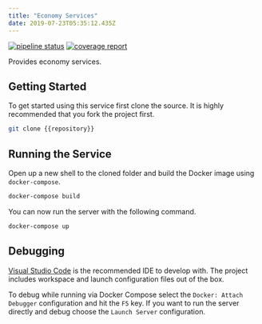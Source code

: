 ```yaml
---
title: "Economy Services"
date: 2019-07-23T05:35:12.435Z
---
```


[![pipeline status](https://gitlab.com/AcceleratXR/Core/economy_services/badges/master/pipeline.svg)](https://gitlab.com/AcceleratXR/Core/economy_services/commits/master)
[![coverage report](https://gitlab.com/AcceleratXR/Core/economy_services/badges/master/coverage.svg)](https://gitlab.com/AcceleratXR/Core/economy_services/commits/master)

Provides economy services.

## Getting Started

To get started using this service first clone the source. It is highly recommended that you fork the project first.

```bash
git clone {{repository}}
```

## Running the Service

Open up a new shell to the cloned folder and build the Docker image using `docker-compose`.

```bash
docker-compose build
```

You can now run the server with the following command.

```bash
docker-compose up
```

## Debugging

[Visual Studio Code](https://code.visualstudio.com/) is the recommended IDE to develop with. The project includes workspace and launch configuration files out of the box.

To debug while running via Docker Compose select the `Docker: Attach Debugger` configuration and hit the `F5` key. If you want to run the server directly and debug choose the `Launch Server` configuration.
